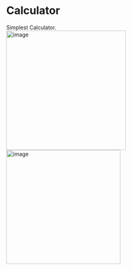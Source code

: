 # Calculator
Simplest Calculator.  
<img width="314" alt="image" src="https://github.com/Cursed-Nerd/Calculator/assets/136167659/f62c98f3-ca68-48c4-bca7-aae73ca0666e">
<img width="300" alt="image" src="https://github.com/Cursed-Nerd/Calculator/assets/136167659/e1346c77-c327-4297-929b-e3226446ba9c">

